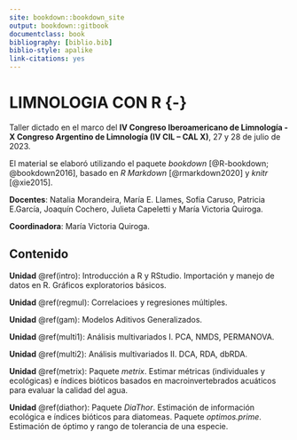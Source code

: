 ```yaml
--- 
site: bookdown::bookdown_site
output: bookdown::gitbook
documentclass: book
bibliography: [biblio.bib]
biblio-style: apalike
link-citations: yes
---
```


# LIMNOLOGIA CON R {-}

Taller dictado en el marco del **IV Congreso Iberoamericano de Limnología - X Congreso Argentino de Limnología (IV CIL – CAL X)**, 27 y 28 de julio de 2023.

El material se elaboró utilizando el paquete _bookdown_ [@R-bookdown; @bookdown2016], basado en _R Markdown_ [@rmarkdown2020] y _knitr_ [@xie2015].

**Docentes**: Natalia Morandeira, María E. Llames, Sofía Caruso, Patricia E.García, Joaquín Cochero, Julieta Capeletti y María Victoria Quiroga.

**Coordinadora**: María Victoria Quiroga.

## Contenido

**Unidad** \@ref(intro): Introducción a R y RStudio. Importación y manejo de datos en R. Gráficos exploratorios básicos.

**Unidad** \@ref(regmul): Correlacioes y regresiones múltiples.

**Unidad** \@ref(gam): Modelos Aditivos Generalizados.

**Unidad** \@ref(multi1): Análisis multivariados I. PCA, NMDS, PERMANOVA.

**Unidad** \@ref(multi2): Análisis multivariados II. DCA, RDA, dbRDA.

**Unidad** \@ref(metrix): Paquete _metrix_. Estimar métricas (individuales y ecológicas) e índices bióticos basados en macroinvertebrados acuáticos para evaluar la calidad del agua.

**Unidad** \@ref(diathor): Paquete _DiaThor_. Estimación de información ecológica e índices bióticos para diatomeas. Paquete _optimos.prime_. Estimación de óptimo y rango de tolerancia de una especie.
